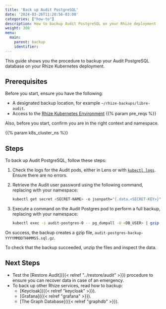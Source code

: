 ```yaml
---
title: 'Back up Audit PostgreSQL'
date: '2024-03-26T11:20:56-03:00'
categories: ["how-to"]
description: How to backup Audit PostgreSQL on your Rhize deployment
weight: 300
menu:
  main:
    parent: backup
    identifier:
---
```


This guide shows you the procedure to backup your Audit PostgreSQL database on your Rhize Kubernetes deployment.

## Prerequisites

Before you start, ensure you have the following:

- A designated backup location, for example `~/rhize-backups/libre-audit`.
- Access to the [Rhize Kubernetes Environment](/deploy/install/setup-kubernetes)
{{% param pre_reqs %}}


Also, before you start, confirm you are in the right context and namespace.

{{% param k8s_cluster_ns %}}

## Steps

To back up Audit PostgreSQL, follow these steps:

1. Check the logs for the Audit pods, either in Lens or with [`kubectl logs`](https://kubernetes.io/docs/reference/generated/kubectl/kubectl-commands#logs).
    Ensure there are no errors.

1. Retrieve the Audit user password using the following command, replacing <namespace> with your namespace:


    ```bash
    kubectl get secret <SECRET-NAME> -o jsonpath="{.data.<SECRET-KEY>}" | base64 --decode
    ```

1. Execute a command on the Audit Postgres pod to perform a full backup, replacing <NAMESPACE> with your namespace:

    ```bash
    kubectl exec -i audit-postgres-0 -- pg_dumpall -U <DB_USER> | gzip > audit-postgres-backup-$(date +"%Y%m%dT%I%M%p").sql.gz
    ```


On success, the backup creates a gzip file, `audit-postgres-backup-YYYYMMDDTHHMMSS.sql.gz`.

To check that the backup succeeded, unzip the files and inspect the data.

## Next Steps

- Test the [Restore Audit]({{< relref "../restore/audit" >}}) procedure to ensure you can recover data in case of an emergency.
- To back up other Rhize services, read how to backup:
  - [Keycloak]({{< relref "keycloak" >}}).
  - [Grafana]({{< relref "grafana" >}}).
  - [The Graph Database]({{< relref "graphdb" >}}).
